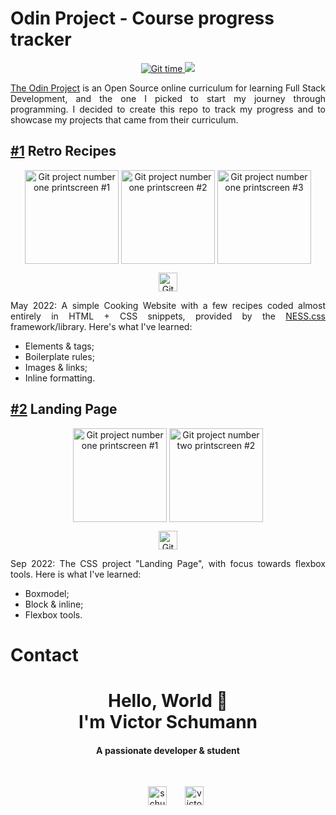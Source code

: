 # Odin Project - Course progress tracker

<p align ="center">
  <a href="https://jessemillar.com/r/man-hours">
    <img src="https://img.shields.io/endpoint?url=https%3A%2F%2Fmh.jessemillar.com%2Fhours%3Frepo%3Dhttps%3A%2F%2Fgithub.com%2Fvictor-schumann%2Fodin-project.git" alt="Git time">
  </a>
  <a>
    <img src='https://progress-bar.dev/87/?scale=100&&title=&width=300&color=5C5C5D'/>
  </a>
</p>

<p align ="center">


<p align="justify"><a href='https://www.theodinproject.com/about'>The Odin Project</a> is an Open Source online curriculum for learning Full Stack Development, and the one I picked to start my journey through programming. I decided to create this repo to track my progress and to showcase my projects that came from their curriculum.</p>

## [#1](https://github.com/victor-schumann/retro-recipes) Retro Recipes

<p align="center"> 
<img align="center" src="https://i.imgur.com/lOaYWLg.png" alt="Git project number one printscreen #1" height="150" width="auto"/>
<img align="center" src="https://i.imgur.com/qYzdXOc.png" alt="Git project number one printscreen #2" height="150" width="auto"/>
<img align="center" src="https://i.imgur.com/arHmk7J.png" alt="Git project number one printscreen #3" height="150" width="auto"/>
</p>

<p align="center"> 
<a href="https://victor-schumann.github.io/retro-recipes" target="blank"><img align="center" src="https://img.shields.io/badge/-live_preview-5C5C5D?style=for-the-badge&logo=&logoColor=white" alt="Git project link" height="30" width="auto"/></a>
</p>

<p style='text-align: justify;'>May 2022: A simple Cooking Website with a few recipes coded almost entirely in HTML + CSS snippets, provided by the <a href='https://nostalgic-css.github.io/NES.css/'>NESS.css</a> framework/library. Here's what I've learned:</p>

- Elements & tags;
- Boilerplate rules;
- Images & links;
- Inline formatting.
## [#2](https://github.com/victor-schumann/landing-page) Landing Page
<p align="center"> 
<img align="center" src="https://i.imgur.com/rQPhjT2.png" alt="Git project number one printscreen #1" height="150" width="auto"/>
<img align="center" src="https://i.imgur.com/8LaiNq7.png" alt="Git project number two printscreen #2" height="150" width="auto"/>
</p>

<p align="center"> 
<a href="https://victor-schumann.github.io/landing-page" target="blank"><img align="center" src="https://img.shields.io/badge/-live_preview-5C5C5D?style=for-the-badge&logo=&logoColor=white" alt="Git project link" height="30" width="auto"/></a>
</p>

<p style='text-align: justify;'>Sep 2022: The CSS project "Landing Page", with focus towards flexbox tools. Here is what I've learned:</p>

- Boxmodel;
- Block & inline;
- Flexbox tools.

# Contact
<h1 align="center">Hello, World 👋 <br> I'm Victor Schumann</h1>
<h4 align="center">A passionate developer & student</h3><br>
<p align="center">
<a href="https://twitter.com/schumann_victor" target="blank"><img align="center" src="https://img.shields.io/badge/Twitter-1DA1F2?style=for-the-badge&logo=Twitter&logoColor=white" alt="schumann_victor" height="30" width="auto" hspace="25"/></a>
<a href="https://linkedin.com/in/victor-schumann" target="blank"><img align="center" src="https://img.shields.io/badge/LinkedIn-0A66C2?style=for-the-badge&logo=LinkedIn&logoColor=white" alt="victor-schumann" height="30" width="auto"/></a>
</p>
  

<!-- <p align="center"><a href="https://ko-fi.com/victorschumann"> <img src="https://cdn.ko-fi.com/cdn/kofi3.png?v=3" height="auto" width="160" alt="victor-schumann" /></a></p> -->

